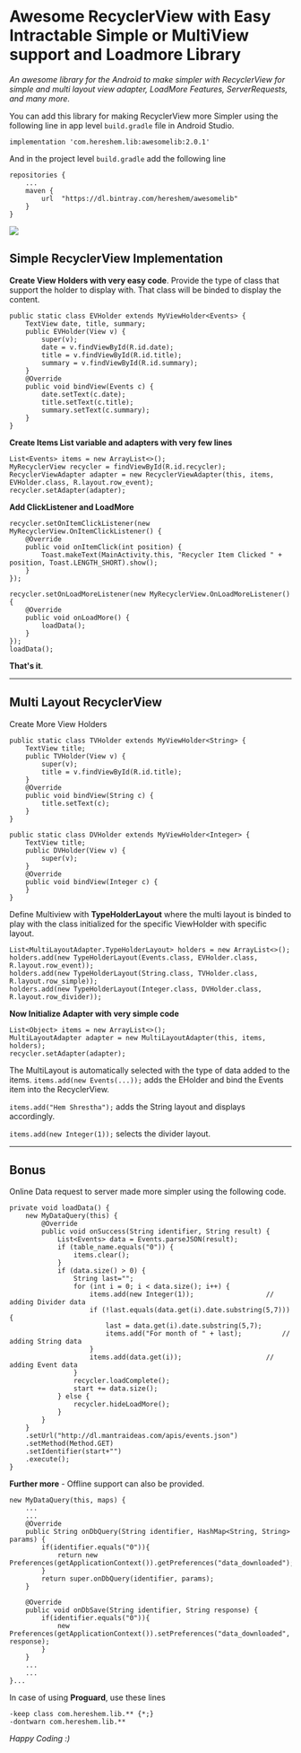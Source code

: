 # Awesome RecyclerView with Easy Intractable Simple or MultiView support and Loadmore Library
*An awesome library for the Android to make simpler with RecyclerView for simple and multi layout view adapter, LoadMore Features, ServerRequests, and many more.*

You can add this library for making RecyclerView more Simpler using the following line in app level ```build.gradle``` file in Android Studio.

```
implementation 'com.hereshem.lib:awesomelib:2.0.1'
```
And in the project level ```build.gradle``` add the following line

```
repositories {
    ...
    maven {
        url  "https://dl.bintray.com/hereshem/awesomelib"
    }
}
```
![](Screenshot_1.png)

## Simple RecyclerView Implementation

**Create View Holders with very easy code**. Provide the type of class that support the holder to display with. That class will be binded to display the content.

```
public static class EVHolder extends MyViewHolder<Events> {
    TextView date, title, summary;
    public EVHolder(View v) {
        super(v);
        date = v.findViewById(R.id.date);
        title = v.findViewById(R.id.title);
        summary = v.findViewById(R.id.summary);
    }
    @Override
    public void bindView(Events c) {
        date.setText(c.date);
        title.setText(c.title);
        summary.setText(c.summary);
    }
}
```
**Create Items List variable and adapters with very few lines**

```
List<Events> items = new ArrayList<>();
MyRecyclerView recycler = findViewById(R.id.recycler);
RecyclerViewAdapter adapter = new RecyclerViewAdapter(this, items, EVHolder.class, R.layout.row_event);
recycler.setAdapter(adapter);
```

**Add ClickListener and LoadMore**

```
recycler.setOnItemClickListener(new MyRecyclerView.OnItemClickListener() {
    @Override
    public void onItemClick(int position) {
        Toast.makeText(MainActivity.this, "Recycler Item Clicked " + position, Toast.LENGTH_SHORT).show();
    }
});

recycler.setOnLoadMoreListener(new MyRecyclerView.OnLoadMoreListener() {
    @Override
    public void onLoadMore() {
        loadData();
    }
});
loadData();
```

**That's it**.

-----------
## Multi Layout RecyclerView 

Create More View Holders

```
public static class TVHolder extends MyViewHolder<String> {
    TextView title;
    public TVHolder(View v) {
        super(v);
        title = v.findViewById(R.id.title);
    }
    @Override
    public void bindView(String c) {
        title.setText(c);
    }
}

public static class DVHolder extends MyViewHolder<Integer> {
    TextView title;
    public DVHolder(View v) {
        super(v);
    }
    @Override
    public void bindView(Integer c) {
    }
}
```

Define Multiview with **TypeHolderLayout** where the multi layout is binded to play with the class initialized for the specific ViewHolder with specific layout.

```
List<MultiLayoutAdapter.TypeHolderLayout> holders = new ArrayList<>();
holders.add(new TypeHolderLayout(Events.class, EVHolder.class, R.layout.row_event));
holders.add(new TypeHolderLayout(String.class, TVHolder.class, R.layout.row_simple));
holders.add(new TypeHolderLayout(Integer.class, DVHolder.class, R.layout.row_divider));

```


**Now Initialize Adapter with very simple code**

```
List<Object> items = new ArrayList<>();
MultiLayoutAdapter adapter = new MultiLayoutAdapter(this, items, holders);
recycler.setAdapter(adapter);
```

The MultiLayout is automatically selected with the type of data added to the items. ```items.add(new Events(...));``` adds the EHolder and bind the Events item into the RecyclerView.

```items.add("Hem Shrestha");``` adds the String layout and displays accordingly.

```items.add(new Integer(1));``` selects the divider layout.



----

## Bonus

Online Data request to server made more simpler using the following code.

```
private void loadData() {
    new MyDataQuery(this) {
        @Override
        public void onSuccess(String identifier, String result) {
            List<Events> data = Events.parseJSON(result);
            if (table_name.equals("0")) {
                items.clear();
            }
            if (data.size() > 0) {
                String last="";
                for (int i = 0; i < data.size(); i++) {
                    items.add(new Integer(1)); 					// adding Divider data
                    if (!last.equals(data.get(i).date.substring(5,7))) {
                        last = data.get(i).date.substring(5,7);
                        items.add("For month of " + last); 			// adding String data
                    }
                    items.add(data.get(i)); 					// adding Event data
                }
                recycler.loadComplete();
                start += data.size();
            } else {
                recycler.hideLoadMore();
            }
        }
    }
    .setUrl("http://dl.mantraideas.com/apis/events.json")
    .setMethod(Method.GET)
    .setIdentifier(start+"")
    .execute();
}
```

**Further more** - Offline support can also be provided.

```
new MyDataQuery(this, maps) {
	...
	...
    @Override
    public String onDbQuery(String identifier, HashMap<String, String> params) {
        if(identifier.equals("0")){
            return new Preferences(getApplicationContext()).getPreferences("data_downloaded");
        }
        return super.onDbQuery(identifier, params);
    }

    @Override
    public void onDbSave(String identifier, String response) {
        if(identifier.equals("0")){
            new Preferences(getApplicationContext()).setPreferences("data_downloaded", response);
        }
    }
    ...
    ...
}...
```

In case of using **Proguard**, use these lines

```
-keep class com.hereshem.lib.** {*;}
-dontwarn com.hereshem.lib.**
```

*Happy Coding :)*